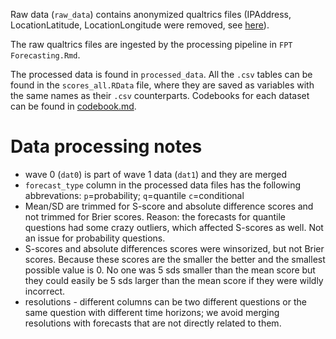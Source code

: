 Raw data (`raw_data`) contains anonymized qualtrics files (IPAddress, LocationLatitude, LocationLongitude were removed, see [here](../README.md#anonymization-procedure)).

The raw qualtrics files are ingested by the processing pipeline in `FPT Forecasting.Rmd`.

The processed data is found in `processed_data`. All the `.csv` tables can be found in the `scores_all.RData` file, where they are saved as variables with the same names as their `.csv` counterparts. Codebooks for each dataset can be found in [codebook.md](./codebook.md).

# Data processing notes

* wave 0 (`dat0`) is part of wave 1 data (`dat1`) and they are merged
* `forecast_type` column in the processed data files has the following abbrevations: `p`=probability; `q`=quantile `c`=conditional
* Mean/SD are trimmed for S-score and absolute difference scores and not trimmed for Brier scores. Reason: the forecasts for quantile questions had some crazy outliers, which affected S-scores as well. Not an issue for probability questions.
* S-scores and absolute differences scores were winsorized, but not Brier scores. Because these scores are the smaller the better and the smallest possible value is 0. No one was 5 sds smaller than the mean score but they could easily be 5 sds larger than the mean score if they were wildly incorrect.
* resolutions - different columns can be two different questions or the same question with different time horizons; we avoid merging resolutions with forecasts that are not directly related to them.

